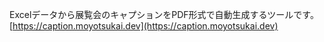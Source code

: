 Excelデータから展覧会のキャプションをPDF形式で自動生成するツールです。
[https://caption.moyotsukai.dev](https://caption.moyotsukai.dev)
